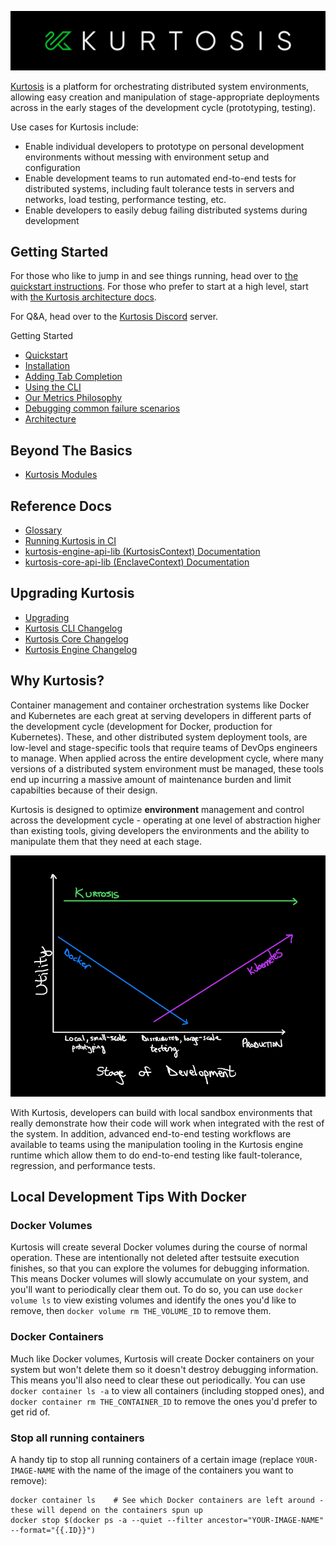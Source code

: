 ![](./images/horizontal-logo.jpg)

[Kurtosis](https://www.kurtosistech.com) is a platform for orchestrating distributed system environments, allowing easy creation and manipulation of stage-appropriate deployments across in the early stages of the development cycle (prototyping, testing).

Use cases for Kurtosis include:
* Enable individual developers to prototype on personal development environments without messing with environment setup and configuration
* Enable development teams to run automated end-to-end tests for distributed systems, including fault tolerance tests in servers and networks, load testing, performance testing, etc.
* Enable developers to easily debug failing distributed systems during development

Getting Started
---------------
For those who like to jump in and see things running, head over to [the quickstart instructions][quickstart]. For those who prefer to start at a high level, start with [the Kurtosis architecture docs][architecture].

For Q&A, head over to the [Kurtosis Discord](https://discord.gg/6Jjp9c89z9) server.

Getting Started
* [Quickstart][quickstart]
* [Installation][installation-and-upgrading]
* [Adding Tab Completion][adding-tab-completion]
* [Using the CLI][using-the-cli]
* [Our Metrics Philosophy][metrics-philosophy]
* [Debugging common failure scenarios](./debugging-failed-tests.md)
* [Architecture][architecture]

Beyond The Basics
-----------------
* [Kurtosis Modules](./modules.md)

Reference Docs
--------------
* [Glossary](./glossary.md)
* [Running Kurtosis in CI](./running-in-ci.md)
* [kurtosis-engine-api-lib (KurtosisContext) Documentation](./kurtosis-engine-server/lib-documentation)
* [kurtosis-core-api-lib (EnclaveContext) Documentation](./kurtosis-core/lib-documentation)

Upgrading Kurtosis
------------------
* [Upgrading][installation-and-upgrading]
* [Kurtosis CLI Changelog](./kurtosis-cli/changelog)
* [Kurtosis Core Changelog](./kurtosis-core/changelog)
* [Kurtosis Engine Changelog](./kurtosis-engine-server/changelog)

Why Kurtosis?
-------------

Container management and container orchestration systems like Docker and Kubernetes are each great at serving developers in different parts of the development cycle (development for Docker, production for Kubernetes). These, and other distributed system deployment tools, are low-level and stage-specific tools that require teams of DevOps engineers to manage. When applied across the entire development cycle, where many versions of a distributed system environment must be managed, these tools end up incurring a massive amount of maintenance burden and limit capabilties because of their design.

Kurtosis is designed to optimize **environment** management and control across the development cycle - operating at one level of abstraction higher than existing tools, giving developers the environments and the ability to manipulate them that they need at each stage.

![](./images/kurtosis-utility.png)

With Kurtosis, developers can build with local sandbox environments that really demonstrate how their code will work when integrated with the rest of the system. In addition, advanced end-to-end testing workflows are available to teams using the manipulation tooling in the Kurtosis engine runtime which allow them to do end-to-end testing like fault-tolerance, regression, and performance tests.


Local Development Tips With Docker
----------------------
### Docker Volumes
Kurtosis will create several Docker volumes during the course of normal operation. These are intentionally not deleted after testsuite execution finishes, so that you can explore the volumes for debugging information. This means Docker volumes will slowly accumulate on your system, and you'll want to periodically clear them out. To do so, you can use `docker volume ls` to view existing volumes and identify the ones you'd like to remove, then `docker volume rm THE_VOLUME_ID` to remove them.

### Docker Containers
Much like Docker volumes, Kurtosis will create Docker containers on your system but won't delete them so it doesn't destroy debugging information. This means you'll also need to clear these out periodically. You can use `docker container ls -a` to view all containers (including stopped ones), and `docker container rm THE_CONTAINER_ID` to remove the ones you'd prefer to get rid of.

### Stop all running containers
A handy tip to stop all running containers of a certain image (replace `YOUR-IMAGE-NAME` with the name of the image of the containers you want to remove):

```
docker container ls    # See which Docker containers are left around - these will depend on the containers spun up
docker stop $(docker ps -a --quiet --filter ancestor="YOUR-IMAGE-NAME" --format="{{.ID}}")
```

[quickstart]: https://github.com/kurtosis-tech/kurtosis-onboarding-experience/tree/master#kurtosis-ethereum-quickstart
[adding-tab-completion]: ./adding-tab-completion.md
[metrics-philosophy]: ./metrics-philosophy.md
[architecture]: ./architecture.md
[installation-and-upgrading]: ./installation.md
[using-the-cli]: ./using-the-cli.md
